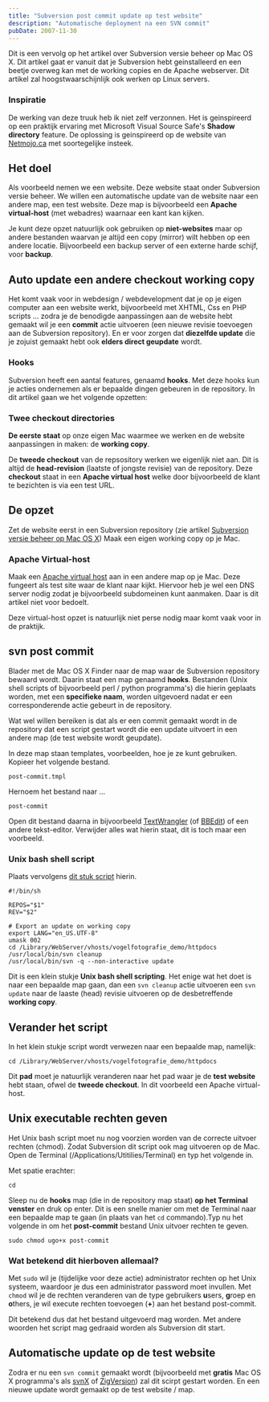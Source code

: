 ```yaml
---
title: "Subversion post commit update op test website"
description: "Automatische deployment na een SVN commit"
pubDate: 2007-11-30
---
```


Dit is een vervolg op het artikel over Subversion versie beheer op Mac OS X. Dit artikel gaat er vanuit dat je Subversion hebt geinstalleerd en een beetje overweg kan met de working copies en de Apache webserver. Dit artikel zal hoogstwaarschijnlijk ook werken op Linux servers.

### Inspiratie

De werking van deze truuk heb ik niet zelf verzonnen. Het is geinspireerd op een praktijk ervaring met Microsoft Visual Source Safe's **Shadow directory** feature. De oplossing is geinspireerd op de website van [Netmojo.ca](http://www.netmojo.ca/blog/2007/05/03/subversion-webdav-osx/) met soortegelijke insteek.

## Het doel

Als voorbeeld nemen we een website. Deze website staat onder Subversion versie beheer. We willen een automatische update van de website naar een andere map, een test website. Deze map is bijvoorbeeld een **Apache virtual-host** (met webadres) waarnaar een kant kan kijken.

Je kunt deze opzet natuurlijk ook gebruiken op **niet-websites** maar op andere bestanden waarvan je altijd een copy (mirror) wilt hebben op een andere locatie. Bijvoorbeeld een backup server of een externe harde schijf, voor **backup**.

## Auto update een andere checkout working copy

Het komt vaak voor in webdesign / webdevelopment dat je op je eigen computer aan een website werkt, bijvoorbeeld met XHTML, Css en PHP scripts ... zodra je de benodigde aanpassingen aan de website hebt gemaakt wil je een **commit** actie uitvoeren (een nieuwe revisie toevoegen aan de Subversion repository). En er voor zorgen dat **diezelfde update** die je zojuist gemaakt hebt ook **elders direct geupdate** wordt.

### Hooks

Subversion heeft een aantal features, genaamd **hooks**. Met deze hooks kun je acties ondernemen als er bepaalde dingen gebeuren in de repository. In dit artikel gaan we het volgende opzetten:

### Twee checkout directories

**De eerste staat** op onze eigen Mac waarmee we werken en de website aanpassingen in maken: de **working copy**.

De **tweede checkout** van de repsository werken we eigenlijk niet aan. Dit is altijd de **head-revision** (laatste of jongste revisie) van de repository. Deze **checkout** staat in een **Apache virtual host** welke door bijvoorbeeld de klant te bezichten is via een test URL.

## De opzet

Zet de website eerst in een Subversion repository (zie artikel [Subversion versie beheer op Mac OS X](http://www.atlantisdesign.nl/artikel/subversion-versie-beheer-op-mac-os-x)) Maak een eigen working copy op je Mac.

### Apache Virtual-host

Maak een [Apache virtual host](http://www.atlantisdesign.nl/artikel/apache-virtual-hosts) aan in een andere map op je Mac. Deze fungeert als test site waar de klant naar kijkt. Hiervoor heb je wel een DNS server nodig zodat je bijvoorbeeld subdomeinen kunt aanmaken. Daar is dit artikel niet voor bedoelt.

Deze virtual-host opzet is natuurlijk niet perse nodig maar komt vaak voor in de praktijk.

## svn post commit

Blader met de Mac OS X Finder naar de map waar de Subversion repository bewaard wordt. Daarin staat een map genaamd **hooks**. Bestanden (Unix shell scripts of bijvoorbeeld perl / python programma's) die hierin geplaats worden, met een **specifieke naam**, worden uitgevoerd nadat er een corresponderende actie gebeurt in de repository.

Wat wel willen bereiken is dat als er een commit gemaakt wordt in de repository dat een script gestart wordt die een update uitvoert in een andere map (de test website wordt geupdate).

In deze map staan templates, voorbeelden, hoe je ze kunt gebruiken. Kopieer het volgende bestand.

    post-commit.tmpl

Hernoem het bestand naar ...

    post-commit

Open dit bestand daarna in bijvoorbeeld [TextWrangler](http://www.barebones.com/products/textwrangler/) (of [BBEdit](http://www.barebones.com/products/bbedit/)) of een andere tekst-editor. Verwijder alles wat hierin staat, dit is toch maar een voorbeeld.

### Unix bash shell script

Plaats vervolgens [dit stuk script](http://www.atlantisdesign.nl/public/svn_post_commit.txt) hierin.

    #!/bin/sh

    REPOS="$1"
    REV="$2"

    # Export an update on working copy
    export LANG="en_US.UTF-8"
    umask 002
    cd /Library/WebServer/vhosts/vogelfotografie_demo/httpdocs
    /usr/local/bin/svn cleanup
    /usr/local/bin/svn -q --non-interactive update

Dit is een klein stukje **Unix bash shell scripting**. Het enige wat het doet is naar een bepaalde map gaan, dan een `svn cleanup` actie uitvoeren een `svn update` naar de laaste (head) revisie uitvoeren op de desbetreffende **working copy**.

## Verander het script

In het klein stukje script wordt verwezen naar een bepaalde map, namelijk:

    cd /Library/WebServer/vhosts/vogelfotografie_demo/httpdocs

Dit **pad** moet je natuurlijk veranderen naar het pad waar je de **test website** hebt staan, ofwel de **tweede checkout**. In dit voorbeeld een Apache virtual-host.

## Unix executable rechten geven

Het Unix bash script moet nu nog voorzien worden van de correcte uitvoer rechten (chmod). Zodat Subversion dit script ook mag uitvoeren op de Mac. Open de Terminal (/Applications/Utitilies/Terminal) en typ het volgende in.

Met spatie erachter:

    cd

Sleep nu de **hooks** map (die in de repository map staat) **op het Terminal venster** en druk op enter. Dit is een snelle manier om met de Terminal naar een bepaalde map te gaan (in plaats van het `cd` commando).Typ nu het volgende in om het **post-commit** bestand Unix uitvoer rechten te geven.

    sudo chmod ugo+x post-commit

### Wat betekend dit hierboven allemaal?

Met `sudo` wil je (tijdelijke voor deze actie) administrator rechten op het Unix systeem, waardoor je dus een administrator password moet invullen. Met `chmod` wil je de rechten veranderen van de type gebruikers **u**sers, **g**roep en **o**thers, je wil execute rechten toevoegen (**+**) aan het bestand post-commit.

Dit betekend dus dat het bestand uitgevoerd mag worden. Met andere woorden het script mag gedraaid worden als Subversion dit start.

## Automatische update op de test website

Zodra er nu een `svn commit` gemaakt wordt (bijvoorbeeld met **gratis** Mac OS X programma's als [svnX](http://www.lachoseinteractive.net/en/community/subversion/svnx/) of [ZigVersion](http://zigversion.com/)) zal dit scirpt gestart worden. En een nieuwe update wordt gemaakt op de test website / map.
